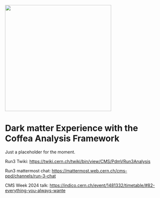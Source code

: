 <img src="https://user-images.githubusercontent.com/10731328/193421563-cf992d8b-8e5e-4530-9179-7dbd507d2e02.png" width="350"/>

# **D**ark matter **E**xperience with the **C**offea **A**nalysis **F**ramework

Just a placeholder for the moment. 

Run3 Twiki: https://twiki.cern.ch/twiki/bin/view/CMS/PdmVRun3Analysis 

Run3 mattermost chat: https://mattermost.web.cern.ch/cms-ppd/channels/run-3-chat 

CMS Week 2024 talk: https://indico.cern.ch/event/1481332/timetable/#82-everything-you-always-wante

